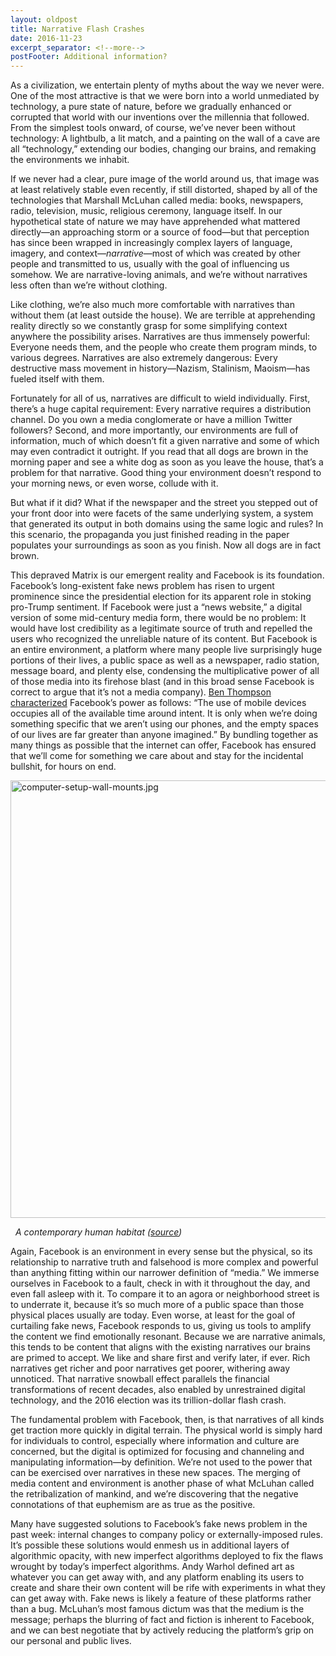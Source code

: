 ```yaml
---
layout: oldpost
title: Narrative Flash Crashes
date: 2016-11-23
excerpt_separator: <!--more-->
postFooter: Additional information?
---
```


As a civilization, we entertain plenty of myths about the way we never were. One of the most attractive is that we were born into a world unmediated by technology, a pure state of nature, before we gradually enhanced or corrupted that world with our inventions over the millennia that followed. From the simplest tools onward, of course, we’ve never been without technology: A lightbulb, a lit match, and a painting on the wall of a cave are all “technology,” extending our bodies, changing our brains, and remaking the environments we inhabit.

If we never had a clear, pure image of the world around us, that image was at least relatively stable even recently, if still distorted, shaped by all of the technologies that Marshall McLuhan called media: books, newspapers, radio, television, music, religious ceremony, language itself. In our hypothetical state of nature we may have apprehended what mattered directly—an approaching storm or a source of food—but that perception has since been wrapped in increasingly complex layers of language, imagery, and context—<em>narrative</em>—most of which was created by other people and transmitted to us, usually with the goal of influencing us somehow. We are narrative-loving animals, and we’re without narratives less often than we’re without clothing.

Like clothing, we’re also much more comfortable with narratives than without them (at least outside the house). We are terrible at apprehending reality directly so we constantly grasp for some simplifying context anywhere the possibility arises. Narratives are thus immensely powerful: Everyone needs them, and the people who create them program minds, to various degrees. Narratives are also extremely dangerous: Every destructive mass movement in history—Nazism, Stalinism, Maoism—has fueled itself with them.

Fortunately for all of us, narratives are difficult to wield individually. First, there’s a huge capital requirement: Every narrative requires a distribution channel. Do you own a media conglomerate or have a million Twitter followers? Second, and more importantly, our environments are full of information, much of which doesn’t fit a given narrative and some of which may even contradict it outright. If you read that all dogs are brown in the morning paper and see a white dog as soon as you leave the house, that’s a problem for that narrative. Good thing your environment doesn’t respond to your morning news, or even worse, collude with it.

But what if it did? What if the newspaper and the street you stepped out of your front door into were facets of the same underlying system, a system that generated its output in both domains using the same logic and rules? In this scenario, the propaganda you just finished reading in the paper populates your surroundings as soon as you finish. Now all dogs are in fact brown.

This depraved Matrix is our emergent reality and Facebook is its foundation. Facebook’s long-existent fake news problem has risen to urgent prominence since the presidential election for its apparent role in stoking pro-Trump sentiment. If Facebook were just a “news website,” a digital version of some mid-century media form, there would be no problem: It would have lost credibility as a legitimate source of truth and repelled the users who recognized the unreliable nature of its content. But Facebook is an entire environment, a platform where many people live surprisingly huge portions of their lives, a public space as well as a newspaper, radio station, message board, and plenty else, condensing the multiplicative power of all of those media into its firehose blast (and in this broad sense Facebook is correct to argue that it’s not a media company). <a href="https://stratechery.com/2015/the-facebook-epoch/">Ben Thompson characterized</a> Facebook’s power as follows: “The use of mobile devices occupies all of the available time around intent. It is only when we’re doing something specific that we aren’t using our phones, and the empty spaces of our lives are far greater than anyone imagined.” By bundling together as many things as possible that the internet can offer, Facebook has ensured that we’ll come for something we care about and stay for the incidental bullshit, for hours on end.

<img class="alignnone size-full wp-image-1338" src="https://kneelingbus.files.wordpress.com/2016/11/computer-setup-wall-mounts.jpg" alt="computer-setup-wall-mounts.jpg" width="1200" height="700" />

<em>  A contemporary human habitat (<a href="https://www.pinterest.com/ahmetddr/setup/">source</a>)</em>

Again, Facebook is an environment in every sense but the physical, so its relationship to narrative truth and falsehood is more complex and powerful than anything fitting within our narrower definition of “media.” We immerse ourselves in Facebook to a fault, check in with it throughout the day, and even fall asleep with it. To compare it to an agora or neighborhood street is to underrate it, because it’s so much more of a public space than those physical places usually are today. Even worse, at least for the goal of curtailing fake news, Facebook responds to us, giving us tools to amplify the content we find emotionally resonant. Because we are narrative animals, this tends to be content that aligns with the existing narratives our brains are primed to accept. We like and share first and verify later, if ever. Rich narratives get richer and poor narratives get poorer, withering away unnoticed. That narrative snowball effect parallels the financial transformations of recent decades, also enabled by unrestrained digital technology, and the 2016 election was its trillion-dollar flash crash.

The fundamental problem with Facebook, then, is that narratives of all kinds get traction more quickly in digital terrain. The physical world is simply hard for individuals to control, especially where information and culture are concerned, but the digital is optimized for focusing and channeling and manipulating information—by definition. We’re not used to the power that can be exercised over narratives in these new spaces. The merging of media content and environment is another phase of what McLuhan called the retribalization of mankind, and we’re discovering that the negative connotations of that euphemism are as true as the positive.

Many have suggested solutions to Facebook’s fake news problem in the past week: internal changes to company policy or externally-imposed rules. It’s possible these solutions would enmesh us in additional layers of algorithmic opacity, with new imperfect algorithms deployed to fix the flaws wrought by today’s imperfect algorithms. Andy Warhol defined art as whatever you can get away with, and any platform enabling its users to create and share their own content will be rife with experiments in what they can get away with. Fake news is likely a feature of these platforms rather than a bug. McLuhan’s most famous dictum was that the medium is the message; perhaps the blurring of fact and fiction is inherent to Facebook, and we can best negotiate that by actively reducing the platform’s grip on our personal and public lives.